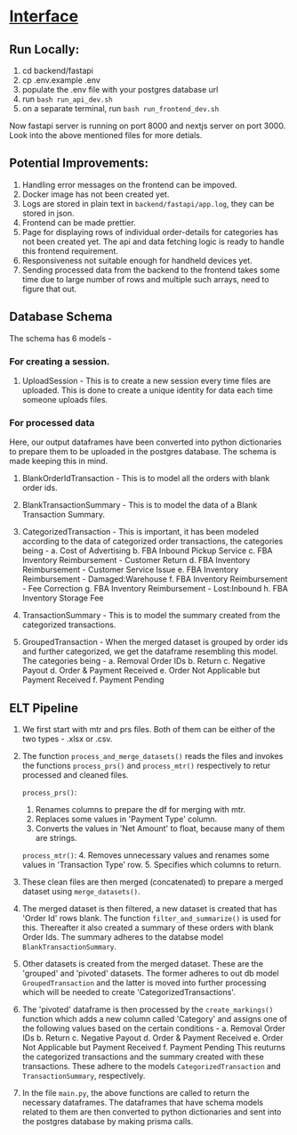 # [Interface](https://interface.raunak42.in)

## Run Locally:

1. cd backend/fastapi
2. cp .env.example .env
3. populate the .env file with your postgres database url
4. run `bash run_api_dev.sh`
5. on a separate terminal, run `bash run_frontend_dev.sh`

Now fastapi server is running on port 8000 and nextjs server on port 3000.
Look into the above mentioned files for more detials.

## Potential Improvements:

1. Handling error messages on the frontend can be impoved.
2. Docker image has not been created yet.
3. Logs are stored in plain text in `backend/fastapi/app.log`, they can be stored in json.
4. Frontend can be made prettier.
5. Page for displaying rows of individual order-details for categories has not been created yet. The api and data fetching logic is ready to handle this frontend requirement.
6. Responsiveness not suitable enough for handheld devices yet.
7. Sending processed data from the backend to the frontend takes some time due to large number of rows and multiple such arrays, need to figure that out.

## Database Schema

The schema has 6 models - 

### For creating a session.
1. UploadSession - This is to create a new session every time files are uploaded. This is done to create a unique identity for data each time someone uploads files.
   
### For processed data
Here, our output dataframes have been converted into python dictionaries to prepare them to be uploaded in the postgres database. The schema is made keeping this in mind.

1. BlankOrderIdTransaction - This is to model all the orders with blank order ids.
   
2. BlankTransactionSummary - This is to model the data of a Blank Transaction Summary.
   
3. CategorizedTransaction - This is important, it has been modeled according to the data of categorized order transactions, the categories being - 
  a. Cost of Advertising
  b. FBA Inbound Pickup Service
  c. FBA Inventory Reimbursement - Customer Return
  d. FBA Inventory Reimbursement - Customer Service Issue
  e. FBA Inventory Reimbursement - Damaged:Warehouse
  f. FBA Inventory Reimbursement - Fee Correction
  g. FBA Inventory Reimbursement - Lost:Inbound
  h. FBA Inventory Storage Fee

4. TransactionSummary - This is to model the summary created from the categorized transactions.
5. GroupedTransaction - When the merged dataset is grouped by order ids and further categorized, we get the dataframe resembling this model. The categories being - 
  a. Removal Order IDs
  b. Return
  c. Negative Payout
  d. Order & Payment Received
  e. Order Not Applicable but Payment Received
  f. Payment Pending


## ELT Pipeline

1. We first start with mtr and prs files. Both of them can be either of the two types - .xlsx or .csv.
   
2. The function `process_and_merge_datasets()` reads the files and invokes the functions `process_prs()` and `process_mtr()` respectively to retur processed and cleaned files.
   
   `process_prs()`: 
   1. Renames columns to prepare the df for merging with mtr.
   2. Replaces some values in 'Payment Type' column.
   3. Converts the values in 'Net Amount' to float, because many of them are strings.
   
   `process_mtr()`:
   4. Removes unnecessary values and renames some values in 'Transaction Type' row.
   5. Specifies which columns to return.
   
3. These clean files are then merged (concatenated) to prepare a merged dataset using `merge_datasets()`. 
4. The merged dataset is then filtered, a new dataset is created that has 'Order Id' rows blank. The function `filter_and_summarize()` is used for this. Thereafter it also created a summary of these orders with blank Order Ids. The summary adheres to the databse model `BlankTransactionSummary`.
5. Other datasets is created from the merged dataset. These are the 'grouped' and 'pivoted' datasets. The former adheres to out db model `GroupedTransaction` and the latter is moved into further processing which will be needed to create 'CategorizedTransactions'.
6. The 'pivoted' dataframe is then processed by the `create_markings()` function which adds a new column called 'Category' and assigns one of the following values based on the certain conditions - 
  a. Removal Order IDs
  b. Return
  c. Negative Payout
  d. Order & Payment Received
  e. Order Not Applicable but Payment Received
  f. Payment Pending
This reuturns the categorized transactions and the summary created with these transactions. These adhere to the models `CategorizedTransaction` and `TransactionSummary`, respectively.

7. In the file `main.py`, the above functions are called to return the necessary dataframes. The dataframes that have schema models related to them are then converted to python dictionaries and sent into the postgres database by making prisma calls.

